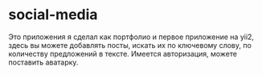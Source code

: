 # social-media
Это приложения я сделал как портфолио и первое приложение на yii2, 
здесь вы можете добавлять посты, искать их по ключевому слову, по количеству предложений в тексте.
Имеется авторизация, можете поставить аватарку.
